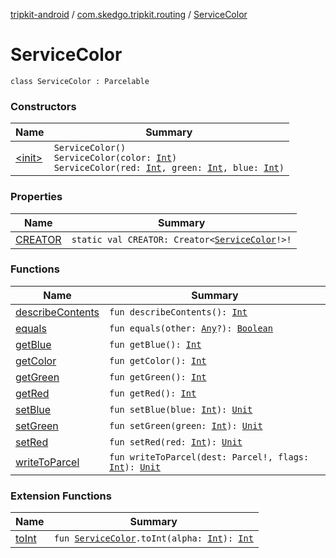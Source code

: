 [tripkit-android](../../index.md) / [com.skedgo.tripkit.routing](../index.md) / [ServiceColor](./index.md)

# ServiceColor

`class ServiceColor : Parcelable`

### Constructors

| Name | Summary |
|---|---|
| [&lt;init&gt;](-init-.md) | `ServiceColor()`<br>`ServiceColor(color: `[`Int`](https://kotlinlang.org/api/latest/jvm/stdlib/kotlin/-int/index.html)`)`<br>`ServiceColor(red: `[`Int`](https://kotlinlang.org/api/latest/jvm/stdlib/kotlin/-int/index.html)`, green: `[`Int`](https://kotlinlang.org/api/latest/jvm/stdlib/kotlin/-int/index.html)`, blue: `[`Int`](https://kotlinlang.org/api/latest/jvm/stdlib/kotlin/-int/index.html)`)` |

### Properties

| Name | Summary |
|---|---|
| [CREATOR](-c-r-e-a-t-o-r.md) | `static val CREATOR: Creator<`[`ServiceColor`](./index.md)`!>!` |

### Functions

| Name | Summary |
|---|---|
| [describeContents](describe-contents.md) | `fun describeContents(): `[`Int`](https://kotlinlang.org/api/latest/jvm/stdlib/kotlin/-int/index.html) |
| [equals](equals.md) | `fun equals(other: `[`Any`](https://kotlinlang.org/api/latest/jvm/stdlib/kotlin/-any/index.html)`?): `[`Boolean`](https://kotlinlang.org/api/latest/jvm/stdlib/kotlin/-boolean/index.html) |
| [getBlue](get-blue.md) | `fun getBlue(): `[`Int`](https://kotlinlang.org/api/latest/jvm/stdlib/kotlin/-int/index.html) |
| [getColor](get-color.md) | `fun getColor(): `[`Int`](https://kotlinlang.org/api/latest/jvm/stdlib/kotlin/-int/index.html) |
| [getGreen](get-green.md) | `fun getGreen(): `[`Int`](https://kotlinlang.org/api/latest/jvm/stdlib/kotlin/-int/index.html) |
| [getRed](get-red.md) | `fun getRed(): `[`Int`](https://kotlinlang.org/api/latest/jvm/stdlib/kotlin/-int/index.html) |
| [setBlue](set-blue.md) | `fun setBlue(blue: `[`Int`](https://kotlinlang.org/api/latest/jvm/stdlib/kotlin/-int/index.html)`): `[`Unit`](https://kotlinlang.org/api/latest/jvm/stdlib/kotlin/-unit/index.html) |
| [setGreen](set-green.md) | `fun setGreen(green: `[`Int`](https://kotlinlang.org/api/latest/jvm/stdlib/kotlin/-int/index.html)`): `[`Unit`](https://kotlinlang.org/api/latest/jvm/stdlib/kotlin/-unit/index.html) |
| [setRed](set-red.md) | `fun setRed(red: `[`Int`](https://kotlinlang.org/api/latest/jvm/stdlib/kotlin/-int/index.html)`): `[`Unit`](https://kotlinlang.org/api/latest/jvm/stdlib/kotlin/-unit/index.html) |
| [writeToParcel](write-to-parcel.md) | `fun writeToParcel(dest: Parcel!, flags: `[`Int`](https://kotlinlang.org/api/latest/jvm/stdlib/kotlin/-int/index.html)`): `[`Unit`](https://kotlinlang.org/api/latest/jvm/stdlib/kotlin/-unit/index.html) |

### Extension Functions

| Name | Summary |
|---|---|
| [toInt](../to-int.md) | `fun `[`ServiceColor`](./index.md)`.toInt(alpha: `[`Int`](https://kotlinlang.org/api/latest/jvm/stdlib/kotlin/-int/index.html)`): `[`Int`](https://kotlinlang.org/api/latest/jvm/stdlib/kotlin/-int/index.html) |
